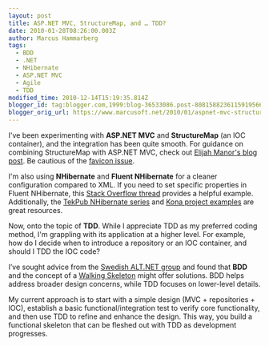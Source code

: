 ```yaml
---
layout: post
title: ASP.NET MVC, StructureMap, and … TDD?
date: 2010-01-28T08:26:00.003Z
author: Marcus Hammarberg
tags:
  - BDD
  - .NET
  - NHibernate
  - ASP.NET MVC
  - Agile
  - TDD
modified_time: 2010-12-14T15:19:35.814Z
blogger_id: tag:blogger.com,1999:blog-36533086.post-8081588236115919566
blogger_orig_url: https://www.marcusoft.net/2010/01/aspnet-mvc-structuremap-and-tdd.html
---
```


I've been experimenting with **ASP.NET MVC** and **StructureMap** (an IOC container), and the integration has been quite smooth. For guidance on combining StructureMap with ASP.NET MVC, check out [Elijah Manor's blog post](http://elijahmanor.com/webdevdotnet/post/Using-StructureMap-with-ASPNET-MVC-MVC-Contrib.aspx). Be cautious of the [favicon issue](http://haacked.com/archive/2008/07/14/make-routing-ignore-requests-for-a-file-extension.aspx).

I'm also using **NHibernate** and **Fluent NHibernate** for a cleaner configuration compared to XML. If you need to set specific properties in Fluent NHibernate, this [Stack Overflow thread](http://stackoverflow.com/questions/968730/how-to-set-a-configuration-property-when-using-fluent-nhibernate) provides a helpful example. Additionally, the [TekPub NHibernate series](http://tekpub.com/view/nhibernate/1) and [Kona project examples](http://github.com/robconery/Kona/blob/master/Kona.Web/) are great resources.

Now, onto the topic of **TDD**. While I appreciate TDD as my preferred coding method, I'm grappling with its application at a higher level. For example, how do I decide when to introduce a repository or an IOC container, and should I TDD the IOC code?

I’ve sought advice from the [Swedish ALT.NET group](http://groups.google.se/group/sweden-altnet/browse_thread/thread/748166ff04f8c511) and found that **BDD** and the concept of a [Walking Skeleton](http://alistair.cockburn.us/Walking+skeleton) might offer solutions. BDD helps address broader design concerns, while TDD focuses on lower-level details.

My current approach is to start with a simple design (MVC + repositories + IOC), establish a basic functional/integration test to verify core functionality, and then use TDD to refine and enhance the design. This way, you build a functional skeleton that can be fleshed out with TDD as development progresses.
